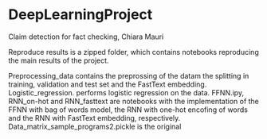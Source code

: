 # DeepLearningProject
Claim detection for fact checking, Chiara Mauri

Reproduce results is a zipped folder, which contains notebooks reproducing the main results of the project.

Preprocessing_data contains the preprossing of the datam the splitting in training, validation and test set and the FastText embedding.
Logistic_regression. performs logistic regression on the data.
FFNN.ipy, RNN_on-hot and RNN_fasttext are notebooks with the implementation of the FFNN with bag of words model, the RNN with one-hot encofing of words and the RNN with FastText embedding, respectively.
Data_matrix_sample_programs2.pickle is the original
